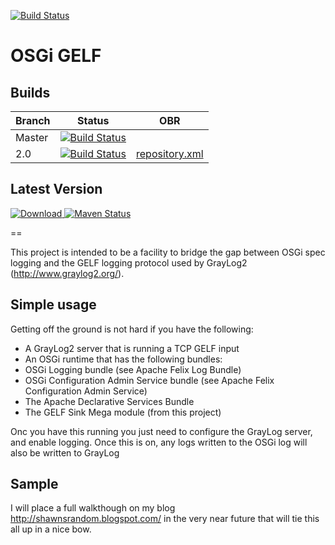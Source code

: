 [![Build Status](http://ci-01.pavlovmedia.net/buildStatus/icon?job=github/pavlovmedia/osgi-gelf/master)](http://ci-01.pavlovmedia.net/job/github/job/pavlovmedia/job/osgi-gelf/job/master/)

OSGi GELF 
=

Builds
------
| Branch | Status | OBR |
|--------|--------|-----|
| Master | [![Build Status](https://travis-ci.org/pavlovmedia/osgi-gelf.svg?branch=master)](https://travis-ci.org/pavlovmedia/osgi-gelf) | |
| 2.0 | [![Build Status](https://travis-ci.org/pavlovmedia/osgi-gelf.svg?branch=2.0-release)](https://travis-ci.org/pavlovmedia/osgi-gelf) | [repository.xml](https://raw.githubusercontent.com/pavlovmedia/osgi-gelf/2.0-release/obr/repository.xml) |

Latest Version
--------------

[ ![Download](https://api.bintray.com/packages/pavlovmedia/pavlov-media-oss/osgi-gelf/images/download.svg) ](https://bintray.com/pavlovmedia/pavlov-media-oss/osgi-gelf/_latestVersion)
[![Maven Status](https://maven-badges.herokuapp.com/maven-central/com.pavlovmedia.oss.osgi.gelf/com.pavlovmedia.oss.osgi.gelf/badge.png)](https://repo1.maven.org/maven2/com/pavlovmedia/oss/osgi/gelf)

==

This project is intended to be a facility to bridge the gap between OSGi spec logging and the GELF logging protocol used by GrayLog2 (http://www.graylog2.org/).

Simple usage
-
Getting off the ground is not hard if you have the following:

* A GrayLog2 server that is running a TCP GELF input
* An OSGi runtime that has the following bundles:
 * OSGi Logging bundle (see Apache Felix Log Bundle)  
 * OSGi Configuration Admin Service bundle (see Apache Felix Configuration Admin Service) 
 * The Apache Declarative Services Bundle
 * The GELF Sink Mega module (from this project)

Onc you have this running you just need to configure the GrayLog server, and enable logging. Once this is on, any logs written to the OSGi log will also be written to GrayLog

Sample
-

I will place a full walkthough on my blog http://shawnsrandom.blogspot.com/ in the very near future that will tie this all up in a nice bow.


